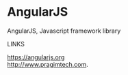 # AngularJS
AngularJS, Javascript framework library

LINKS

https://angularjs.org  
http://www.pragimtech.com. 

